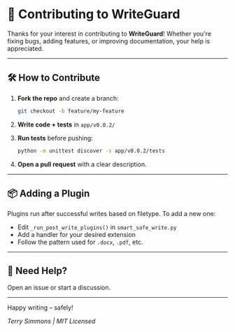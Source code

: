 # 🤝 Contributing to WriteGuard

Thanks for your interest in contributing to **WriteGuard**!
Whether you're fixing bugs, adding features, or improving documentation, your help is appreciated.

---

## 🛠 How to Contribute

1. **Fork the repo** and create a branch:
   ```bash
   git checkout -b feature/my-feature
   ```

2. **Write code + tests** in `app/v0.0.2/`

3. **Run tests** before pushing:
   ```bash
   python -m unittest discover -s app/v0.0.2/tests
   ```

4. **Open a pull request** with a clear description.

---

## 📦 Adding a Plugin
Plugins run after successful writes based on filetype.
To add a new one:
- Edit `_run_post_write_plugins()` in `smart_safe_write.py`
- Add a handler for your desired extension
- Follow the pattern used for `.docx`, `.pdf`, etc.

---

## 💬 Need Help?
Open an issue or start a discussion.

---

Happy writing – safely!

_Terry Simmons | MIT Licensed_